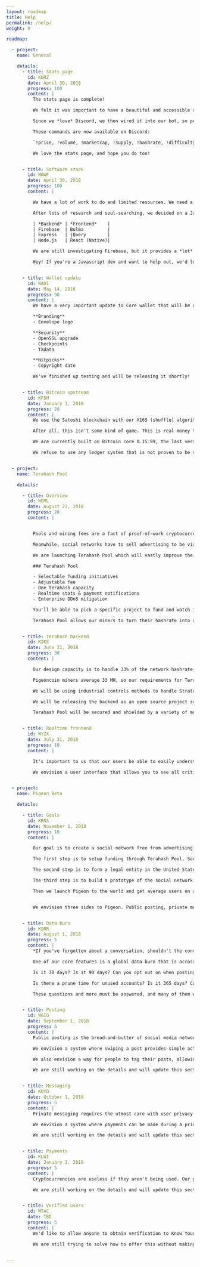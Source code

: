 ```yaml
---
layout: roadmap
title: Help
permalink: /help/
weight: 9

roadmap:

  - project:
    name: General

    details:
      - title: Stats page
        id: KURZ
        date: April 30, 2018
        progress: 100
        content: |
          The stats page is complete!

          We felt it was important to have a beautiful and accessible stats page to help everyone understand the market and our blockchain. In order to deploy this system, we had to first design and build an API server to collect and deliver all the nitty gritty datapoints we collect from exchanges and our block explorer.

          Since we *love* Discord, we then wired it into our bot, so people can ~~spam #general~~ check stats easily.

          These commands are now available on Discord:

          `!price, !volume, !marketcap, !supply, !hashrate, !difficulty, !blocktime, !retarget`

          We love the stats page, and hope you do too!


      - title: Software stack
        id: WKWF
        date: April 30, 2018
        progress: 100
        content: |

          We have a lot of work to do and limited resources. We need a software stack that allows us to build Terahash Pool and the Pigeon social network. We will need bespoke backends, web apps, desktop apps, and mobile apps. It all needs be blazing fast and work in realtime.

          After lots of research and soul-searching, we decided on a Javascript stack. This allows us to focus on one language, giving us more time to master frameworks and libraries.

          | *Backend* | *Frontend*    |
          | Firebase  | Bulma         |
          | Express   | jQuery        |
          | Node.js   | React (Native)|

          We are still investigating Firebase, but it provides a *lot* of advantages to a small team with big ideas, especially if we want stupid-fast realtime data that syncs and performs for a worldwide audience.

          Hey! If you're a Javascript dev and want to help out, we'd love to hear from you!


      - title: Wallet update
        id: WADI
        date: May 14, 2018
        progress: 90
        content: |
          We have a very important update to Core wallet that will be released shortly.

          **Branding**
          - Envelope logo

          **Security**
          - OpenSSL upgrade
          - Checkpoints
          - TXdata

          **Nitpicks**
          - Copyright date

          We've finished up testing and will be releasing it shortly!


      - title: Bitcoin upstream
        id: KFSH
        date: January 1, 2019
        progress: 20
        content: |
          We use the Satoshi blockchain with our X16S (shuffle) algorithm, one minute blocks, and 5000 PGN block rewards. Everything else is pure Satoshi. This is deliberate. We strongly believe that it is arrogant to use custom systems for a public cryptocurrency ledger. The Satoshi blockchain has nine years of battle-hardened security built in.

          After all, this isn't some kind of game. This is real money that belongs to real people.

          We are currently built on Bitcoin core 0.15.99, the last version before Bitcoin team released SegWit in revision 0.16.00. It is our duty to merge these and future updates with our core source. This is important because it will keep us up to date with critical technology and most importantly, security.

          We refuse to use any ledger system that is not proven to be secure.


  - project:
    name: Terahash Pool

    details:

      - title: Overview
        id: WEML
        date: August 22, 2018
        progress: 20
        content: |


          Pools and mining fees are a fact of proof-of-work cryptocurrencies. What if those fees were an investment?

          Meanwhile, social networks have to sell advertising to be viable. What if miners could effortlessly support a social network free from advertising or paid accounts?

          We are launching Terahash Pool which will vastly improve the mining experience, add value to Pigeoncoin, and give us the funds we need to achieve our goals.

          ### Terahash Pool

          - Selectable funding initiatives
          - Adjustable fee
          - One terahash capacity
          - Realtime stats & payment notifications
          - Enterprise DDoS mitigation

          You'll be able to pick a specific project to fund and watch it fill up with coins. You will have access to notifications and realtime data. Our fee will not exceed 1%. If you want to donate more, and we suspect many of our miners will, then you'll be able to adjust your fee at any time.

          Terahash Pool allows our miners to turn their hashrate into a voice in the project. It also gives us a unique funding mechanism that will separate us from all the previous attempts to create a robust social network.


      - title: Terahash backend
        id: KIKS
        date: June 31, 2018
        progress: 30
        content: |

          Our design capacity is to handle 33% of the network hashrate for the next year without scaling. Looking at the hashrate growth of other similar coins, we set our design capacity to one terahash.

          Pigeoncoin miners average 33 MH, so our requirements for Terahash Pool is 30,000 simultaneous connections. We will be handling this with clustering on scalable cloud servers. These servers will keep users up to date through a realtime database that delivers stats and payment information instantly.

          We will be using industrial controls methods to handle Stratum difficulty for each mining connection. This will cut down on Stratum spam and make it easier to handle 30k connections while negating the need for miners to adjust their initial settings manually.

          We will be releasing the backend as an open source project so others may add features and create a vibrant, easy to use, community pool system.

          Terahash Pool will be secured and shielded by a variety of methods, ranging from bandwidth oversubscription to the use of a global content delivery network. This ship is going to be seaworthy.


      - title: Realtime frontend
        id: WYZX
        date: July 31, 2018
        progress: 10
        content: |

          It's important to us that our users be able to easily understand the projects they are donating to, the status of their payments, and the benefits of mining with us. Everyone should be able to select how much of their mining revenue should be invested into each project.

          We envision a user interface that allows you to see all critical mining information and payment status at a glance, and allow you to browse through the projects that need funding. From there you can choose how much you want to invest, and which projects are most important to you. The progress of each funding initiative will update in realtime so you can watch the mining community bring community goals to fruition.


  - project:
    name: Pigeon Beta

    details:

      - title: Goals
        id: KRNS
        date: November 1, 2018
        progress: 10
        content: |

          Our goal is to create a social network free from advertising and premium accounts. This is a huge undertaking and we are considering the stages thoughtfully and acting deliberately to achieve these goals.

          The first step is to setup funding through Terahash Pool. Social network privacy is directly related to the funding mechanism of the social network, and this method of funding will ensure that we can operate without ever needing to sell user data.

          The second step is to form a legal entity in the United States so that we may be compliant with all regulations. This entity will be structured in such a way that we can bring on critical investors, especially those with experience operating networks at scale.

          The third step is to build a prototype of the social network and select community members to participate in our beta. We will be using this beta to hone our social network into something truly amazing.

          Then we launch Pigeon to the world and get average users on a platform which behind the scenes is fueled by a blockchain network.


          We envision three sides to Pigeon. Public posting, private messaging, and payments. We will prove our dedication to privacy by having a global data burn on the network.


      - title: Data burn
        id: KSRR
        date: August 1, 2018
        progress: 5
        content: |
          *If you've forgotten about a conversation, shouldn't the conversation be forgotten?*

          One of our core features is a global data burn that is across the entire social network. This is a complicated problem when it comes to user experience, since people generally don't expect their stuff to disappear online. That said, we truly believe that this will be a paradigm shift for online services, so its important to get it right.

          Is it 30 days? Is it 90 days? Can you opt out on when posting publicly? Can you opt out when messaging? Can you opt out on a single item?

          Is there a prune time for unused accounts? Is it 365 days? Can you recover a user with wallet mnemonic keys?

          These questions and more must be answered, and many of them will likely be answered by our users during Pigeon Beta.


      - title: Posting
        id: WGIG
        date: September 1, 2018
        progress: 5
        content: |
          Public posting is the bread-and-butter of social media networks. We want people to be able to socialize in public groups easily.

          We envision a system where swiping a post provides simple actions relating to the social process... reactions, hide, share and so on.

          We also envision a way for people to tag their posts, allowing people to access a topic and comment with others in realtime.

          We are still working on the details and will update this section as we progress.


      - title: Messaging
        id: KUYO
        date: October 1, 2018
        progress: 5
        content: |
          Private messaging requires the utmost care with user privacy. All private messages should have end-to-end encryption.

          We envision a system where payments can be made during a private message with ease.

          We are still working on the details and will update this section as we progress.


      - title: Payments
        id: KLWI
        date: January 1, 2019
        progress: 5
        content: |
          Cryptocurrencies are useless if they aren't being used. Our goal is to provide a Pigeoncoin (PGN) payments platform that is accessible to anyone. We envision a wallet system built into the social network that is easy to use and easy to obtain PGN.

          We are still working on the details and will update this section as we progress.


      - title: Verified users
        id: WTAC
        date: TBD
        progress: 5
        content: |
          We'd like to allow anyone to obtain verification to Know Your Customer standards. We believe this should be available to anyone, not just people of public interest.

          We are still trying to solve how to offer this without making a premium user tier and will update this section as we progress.


---
```


